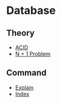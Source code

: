 # Database

## Theory
* [ACID](https://github.com/proceane/TIL/blob/master/Database/Theory/ACID.md)
* [N + 1 Problem](https://github.com/proceane/TIL/blob/master/Database/Theory/N%2B1Problem.md)

## Command
* [Explain]()
* [Index]()